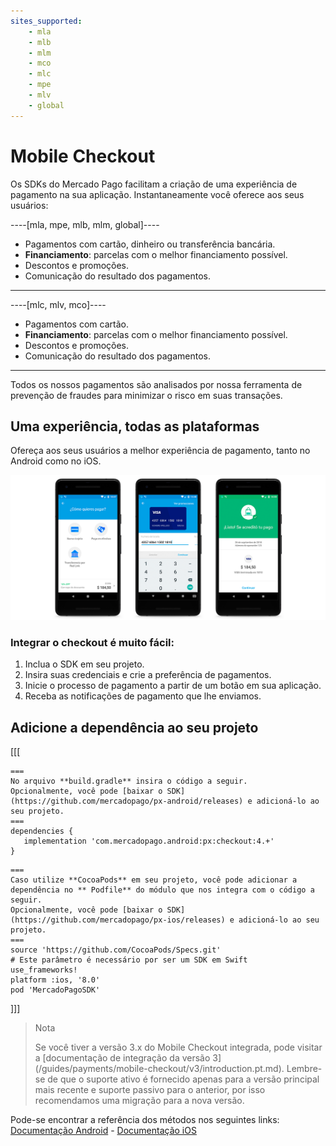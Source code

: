```yaml
---
sites_supported:
    - mla
    - mlb
    - mlm
    - mco
    - mlc
    - mpe
    - mlv
    - global
---
```

# Mobile Checkout

Os SDKs do Mercado Pago facilitam a criação de uma experiência de pagamento na sua aplicação. Instantaneamente você oferece aos seus usuários:


----[mla, mpe, mlb, mlm, global]----
- Pagamentos com cartão, dinheiro ou transferência bancária.
- **Financiamento**: parcelas com o melhor financiamento possível.
- Descontos e promoções.
- Comunicação do resultado dos pagamentos.
------------
----[mlc, mlv, mco]----
- Pagamentos com cartão.
- **Financiamento**: parcelas com o melhor financiamento possível.
- Descontos e promoções.
- Comunicação do resultado dos pagamentos.
------------


Todos os nossos pagamentos são analisados por nossa ferramenta de prevenção de fraudes para minimizar o risco em suas transações.

## Uma experiência, todas as plataformas

Ofereça aos seus usuários a melhor experiência de pagamento, tanto no Android como no iOS.

![androidiosfinal](/images/mobile-sdk-flow.png)

### Integrar o checkout é muito fácil:

1. Inclua o SDK em seu projeto.
2. Insira suas credenciais e crie a preferência de pagamentos.
3. Inicie o processo de pagamento a partir de um botão em sua aplicação.
4. Receba as notificações de pagamento que lhe enviamos.

## Adicione a dependência ao seu projeto
[[[
```android
===
No arquivo **build.gradle** insira o código a seguir.
Opcionalmente, você pode [baixar o SDK](https://github.com/mercadopago/px-android/releases) e adicioná-lo ao seu projeto.
===
dependencies {
   implementation 'com.mercadopago.android:px:checkout:4.+'
}
```
```ios
===
Caso utilize **CocoaPods** em seu projeto, você pode adicionar a dependência no ** Podfile** do módulo que nos integra com o código a seguir.
Opcionalmente, você pode [baixar o SDK](https://github.com/mercadopago/px-ios/releases) e adicioná-lo ao seu projeto.
===
source 'https://github.com/CocoaPods/Specs.git'
# Este parâmetro é necessário por ser um SDK em Swift
use_frameworks!
platform :ios, '8.0'
pod 'MercadoPagoSDK'
```
]]]

> Nota
>
> Se você tiver a versão 3.x do Mobile Checkout integrada, pode visitar a [documentação de integração da versão 3] (/guides/payments/mobile-checkout/v3/introduction.pt.md).
> Lembre-se de que o suporte ativo é fornecido apenas para a versão principal mais recente e suporte passivo para o anterior, por isso recomendamos uma migração para a nova versão.

Pode-se encontrar a referência dos métodos nos seguintes links: [Documentação
 Android](http://mercadopago.github.io/px-android/) - [Documentação iOS](http://mercadopago.github.io/px-ios/v4/)
